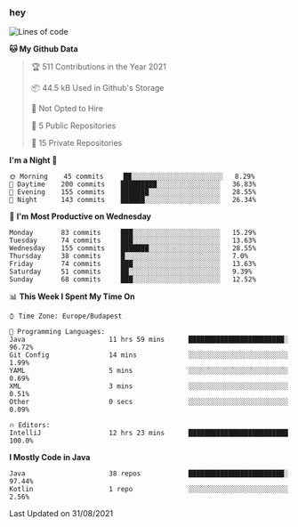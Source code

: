 ### hey

<!--START_SECTION:waka-->
![Lines of code](https://img.shields.io/badge/From%20Hello%20World%20I%27ve%20Written-73777%20lines%20of%20code-blue)

**🐱 My Github Data** 

> 🏆 511 Contributions in the Year 2021
 > 
> 📦 44.5 kB Used in Github's Storage 
 > 
> 🚫 Not Opted to Hire
 > 
> 📜 5 Public Repositories 
 > 
> 🔑 15 Private Repositories  
 > 
**I'm a Night 🦉** 

```text
🌞 Morning    45 commits     ██░░░░░░░░░░░░░░░░░░░░░░░   8.29% 
🌆 Daytime    200 commits    █████████░░░░░░░░░░░░░░░░   36.83% 
🌃 Evening    155 commits    ███████░░░░░░░░░░░░░░░░░░   28.55% 
🌙 Night      143 commits    ██████░░░░░░░░░░░░░░░░░░░   26.34%

```
📅 **I'm Most Productive on Wednesday** 

```text
Monday       83 commits     ███░░░░░░░░░░░░░░░░░░░░░░   15.29% 
Tuesday      74 commits     ███░░░░░░░░░░░░░░░░░░░░░░   13.63% 
Wednesday    155 commits    ███████░░░░░░░░░░░░░░░░░░   28.55% 
Thursday     38 commits     █░░░░░░░░░░░░░░░░░░░░░░░░   7.0% 
Friday       74 commits     ███░░░░░░░░░░░░░░░░░░░░░░   13.63% 
Saturday     51 commits     ██░░░░░░░░░░░░░░░░░░░░░░░   9.39% 
Sunday       68 commits     ███░░░░░░░░░░░░░░░░░░░░░░   12.52%

```


📊 **This Week I Spent My Time On** 

```text
⌚︎ Time Zone: Europe/Budapest

💬 Programming Languages: 
Java                     11 hrs 59 mins      ████████████████████████░   96.72% 
Git Config               14 mins             ░░░░░░░░░░░░░░░░░░░░░░░░░   1.99% 
YAML                     5 mins              ░░░░░░░░░░░░░░░░░░░░░░░░░   0.69% 
XML                      3 mins              ░░░░░░░░░░░░░░░░░░░░░░░░░   0.51% 
Other                    0 secs              ░░░░░░░░░░░░░░░░░░░░░░░░░   0.09%

🔥 Editors: 
IntelliJ                 12 hrs 23 mins      █████████████████████████   100.0%

```

**I Mostly Code in Java** 

```text
Java                     38 repos            ████████████████████████░   97.44% 
Kotlin                   1 repo              ░░░░░░░░░░░░░░░░░░░░░░░░░   2.56%

```



 Last Updated on 31/08/2021
<!--END_SECTION:waka-->
